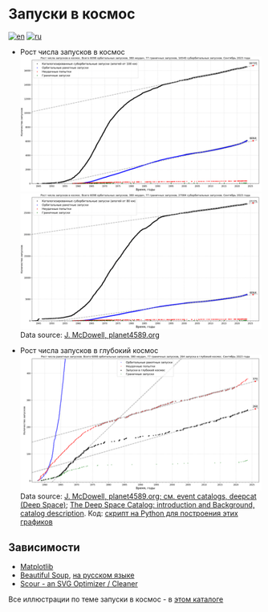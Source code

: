 # Запуски в космос

[![en](https://img.shields.io/badge/lang-en-red.svg)](README.md)
[![ru](https://img.shields.io/badge/lang-ru-green.svg)](README-ru.md)

* Рост числа запусков в космос
![Орбитальные и суборбитальные запуски в космос с апогеем более 100 км](../../../plots/launches/launches-orb-suborb-100km-linfit-ru.png "Орбитальные и суборбитальные запуски в космос с апогеем более 100 км с линейной аппроксимацией. Красным отмечены неудачные попытки, зеленым - некаталогизированные граничные запуски")
![Орбитальные и суборбитальные запуски в космос с апогеем более 80 км](../../../plots/launches/launches-orb-suborb-80km-linfit-ru.png "Орбитальные и суборбитальные запуски в космос с апогеем более 80 км с линейной аппроксимацией. Красным отмечены неудачные попытки, зеленым - некаталогизированные граничные запуски")
Data source: [J. McDowell, planet4589.org](https://planet4589.org/space/gcat/web/launch/ldes.html)

* Рост числа запусков в глубокий космос
![Рост числа запусков в глубокий космос](../../../plots/launches/launches-orb-deep-linfit-ru.png "Рост числа запусков в глубокий космос с линейной аппроксимацией. Красным отмечены неудачные попытки, зеленым - некаталогизированные граничные запуски")
Data source: [J. McDowell, planet4589.org; см. event catalogs, deepcat (Deep Space)](https://planet4589.org/space/gcat/web/cat/);
[The Deep Space Catalog: introduction and Background, catalog description](https://www.planet4589.org/space/deepcat/).
Код: [скрипт на Python для построения этих графиков](./plot_launches_orb_suborb_graph.py)

## Зависимости

* [Matplotlib](https://matplotlib.org/)
* [Beautiful Soup](https://www.crummy.com/software/BeautifulSoup/bs4/doc/), [на русском языке](https://www.crummy.com/software/BeautifulSoup/bs4/doc.ru/)
* [Scour - an SVG Optimizer / Cleaner](https://github.com/scour-project/scour)

Все иллюстрации по теме запуски в космос - в [этом каталоге](../../../plots/launches/)
